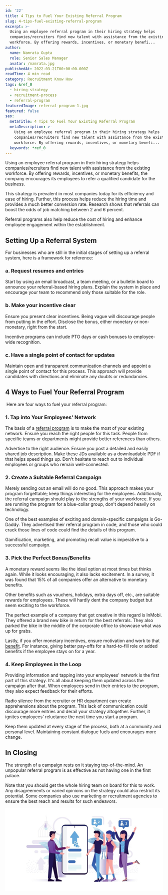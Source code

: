 ```yaml
---
id: '22'
title: 4 Tips to Fuel Your Existing Referral Program
slug: 4-tips-fuel-existing-referral-program
excerpt: >-
  Using an employee referral program in their hiring strategy helps
  companies/recruiters find new talent with assistance from the existing
  workforce. By offering rewards, incentives, or monetary benefi...
author:
  name: Namrata Gupta
  role: Senior Sales Manager
  avatar: /namrata.jpg
publishedAt: 2022-03-21T00:00:00.000Z
readTime: 4 min read
category: Recruitment Know How
tags: &ref_0
  - hiring-strategy
  - recruitment-process
  - referral-program
featuredImage: referral-program-1.jpg
featured: false
seo:
  metaTitle: 4 Tips to Fuel Your Existing Referral Program
  metaDescription: >-
    Using an employee referral program in their hiring strategy helps
    companies/recruiters find new talent with assistance from the existing
    workforce. By offering rewards, incentives, or monetary benefi...
  keywords: *ref_0
---
```


Using an employee referral program in their hiring strategy helps companies/recruiters find new talent with assistance from the existing workforce. By offering rewards, incentives, or monetary benefits, the company encourages its employees to refer a qualified candidate for the business. 

<!--more-->

This strategy is prevalent in most companies today for its efficiency and ease of hiring. Further, this process helps reduce the hiring time and provides a much better conversion rate. Research shows that referrals can boost the odds of job matching between 2 and 6 percent. 

Referral programs also help reduce the cost of hiring and enhance employee engagement within the establishment.  

## **Setting Up a Referral System** 

For businesses who are still in the initial stages of setting up a referral system, here is a framework for reference: 

### **a. Request resumes and entries** 

Start by using an email broadcast, a team meeting, or a bulletin board to announce your referral-based hiring plans. Explain the system in place and encourage your team to recommend only those suitable for the role. 

### **b. Make your incentive clear**

Ensure you present clear incentives. Being vague will discourage people from putting in the effort. Disclose the bonus, either monetary or non-monetary, right from the start. 

Incentive programs can include PTO days or cash bonuses to employee-wide recognition. 

### **c. Have a single point of contact for updates**

Maintain open and transparent communication channels and appoint a single point of contact for this process. This approach will provide candidates with directions and eliminate any doubts or redundancies. 

## **4 Ways to Fuel Your Referral Program**

 Here are four ways to fuel your referral program:

### 1\. **Tap into Your Employees' Network** 

The basis of a [referral program](https://www.thetalentpool.ai/employee-referral-software/) is to make the most of your existing network. Ensure you reach the right people for this task. People from specific teams or departments might provide better references than others.

Advertise to the right audience. Ensure you post a detailed and easily shared job description. Make these JDs available as a downloadable PDF if that helps speed things up. Don't hesitate to reach out to individual employees or groups who remain well-connected.  

### 2\. **Create a Suitable Referral Campaign**

Merely sending out an email will do no good. This approach makes your program forgettable; keep things interesting for the employees. Additionally, the referral campaign should play to the strengths of your workforce. If you are running the program for a blue-collar group, don't depend heavily on technology. 

One of the best examples of exciting and domain-specific campaigns is Go-Daddy. They advertised their referral program in code, and those who could crack those lines of code could find the details of this program.  

Gamification, marketing, and promoting recall value is imperative to a successful campaign. 

### 3\. **Pick the Perfect Bonus/Benefits**

A monetary reward seems like the ideal option at most times but thinks again. While it looks encouraging, it also lacks excitement. In a survey, it was found that 15% of all companies offer an alternative to monetary benefits. 

Other benefits such as vouchers, holidays, extra days off, etc., are suitable rewards for employees. These will hardly dent the company budget but seem exciting to the workforce.  

The perfect example of a company that got creative in this regard is InMobi. They offered a brand new bike in return for the best referrals. They also parked the bike in the middle of the corporate office to showcase what was up for grabs.

Lastly, if you offer monetary incentives, ensure motivation and work to that [benefit](https://www.thetalentpool.ai/recruitment-management-software-benefits.html). For instance, giving better pay-offs for a hard-to-fill role or added benefits if the employee stays on for a year. 

### 4\. **Keep Employees in the Loop** 

Providing information and tapping into your employees' network is the first part of this strategy. It's all about keeping them updated across the campaign after that. When employees send in their entries to the program, they also expect feedback for their efforts. 

Radio silence from the recruiter or HR department can create apprehensions about the program. This lack of communication could discourage more entries and derail your strategy altogether. Further, it ignites employees' reluctance the next time you start a program. 

Keep them updated at every stage of the process, both at a community and personal level. Maintaining constant dialogue fuels and encourages more change. 

## **In Closing**

The strength of a campaign rests on it staying top-of-the-mind. An unpopular referral program is as effective as not having one in the first palace. 

Note that you should get the whole hiring team on board for this to work. Any disagreements or varied opinions on the strategy could also restrict its potential. Some companies also use marketing or recruitment agencies to ensure the best reach and results for such endeavors. 

![referral-program](images/referral-program-1-1024x537.jpg)
